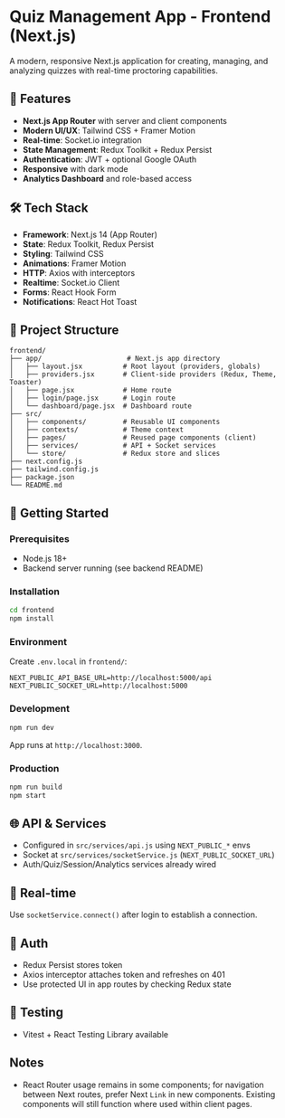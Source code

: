# Quiz Management App - Frontend (Next.js)

A modern, responsive Next.js application for creating, managing, and analyzing quizzes with real-time proctoring capabilities.

## 🚀 Features

- **Next.js App Router** with server and client components
- **Modern UI/UX**: Tailwind CSS + Framer Motion
- **Real-time**: Socket.io integration
- **State Management**: Redux Toolkit + Redux Persist
- **Authentication**: JWT + optional Google OAuth
- **Responsive** with dark mode
- **Analytics Dashboard** and role-based access

## 🛠️ Tech Stack

- **Framework**: Next.js 14 (App Router)
- **State**: Redux Toolkit, Redux Persist
- **Styling**: Tailwind CSS
- **Animations**: Framer Motion
- **HTTP**: Axios with interceptors
- **Realtime**: Socket.io Client
- **Forms**: React Hook Form
- **Notifications**: React Hot Toast

## 📁 Project Structure

```
frontend/
├── app/                     # Next.js app directory
│   ├── layout.jsx          # Root layout (providers, globals)
│   ├── providers.jsx       # Client-side providers (Redux, Theme, Toaster)
│   ├── page.jsx            # Home route
│   ├── login/page.jsx      # Login route
│   └── dashboard/page.jsx  # Dashboard route
├── src/
│   ├── components/         # Reusable UI components
│   ├── contexts/           # Theme context
│   ├── pages/              # Reused page components (client)
│   ├── services/           # API + Socket services
│   └── store/              # Redux store and slices
├── next.config.js
├── tailwind.config.js
├── package.json
└── README.md
```

## 🚀 Getting Started

### Prerequisites
- Node.js 18+
- Backend server running (see backend README)

### Installation
```bash
cd frontend
npm install
```

### Environment
Create `.env.local` in `frontend/`:
```env
NEXT_PUBLIC_API_BASE_URL=http://localhost:5000/api
NEXT_PUBLIC_SOCKET_URL=http://localhost:5000
```

### Development
```bash
npm run dev
```
App runs at `http://localhost:3000`.

### Production
```bash
npm run build
npm start
```

## 🌐 API & Services
- Configured in `src/services/api.js` using `NEXT_PUBLIC_*` envs
- Socket at `src/services/socketService.js` (`NEXT_PUBLIC_SOCKET_URL`)
- Auth/Quiz/Session/Analytics services already wired

## 🔌 Real-time
Use `socketService.connect()` after login to establish a connection.

## 🔐 Auth
- Redux Persist stores token
- Axios interceptor attaches token and refreshes on 401
- Use protected UI in app routes by checking Redux state

## 🧪 Testing
- Vitest + React Testing Library available

## Notes
- React Router usage remains in some components; for navigation between Next routes, prefer Next `Link` in new components. Existing components will still function where used within client pages.
